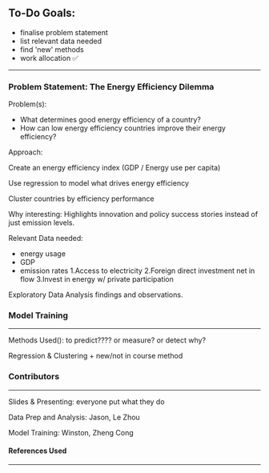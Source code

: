 ## To-Do Goals:

- finalise problem statement
- list relevant data needed
- find 'new' methods
- work allocation ✅

---

### Problem Statement: The Energy Efficiency Dilemma 

Problem(s):
- What determines good energy efficiency of a country?
- How can low energy efficiency countries improve their energy efficiency?


Approach:

Create an energy efficiency index (GDP / Energy use per capita)

Use regression to model what drives energy efficiency

Cluster countries by efficiency performance

Why interesting:
Highlights innovation and policy success stories instead of just emission levels.


Relevant Data needed: 

- energy usage
- GDP
- emission rates
1.Access to electricity
2.Foreign direct investment net in flow
3.Invest in energy w/ private participation

Exploratory Data Analysis findings and observations.


### Model Training
---

Methods Used(): to predict???? or measure? or detect why?

Regression & Clustering + new/not in course method


### Contributors
---

Slides & Presenting: everyone put what they do

Data Prep and Analysis: Jason, Le Zhou

Model Training: Winston, Zheng Cong



#### References Used
---
